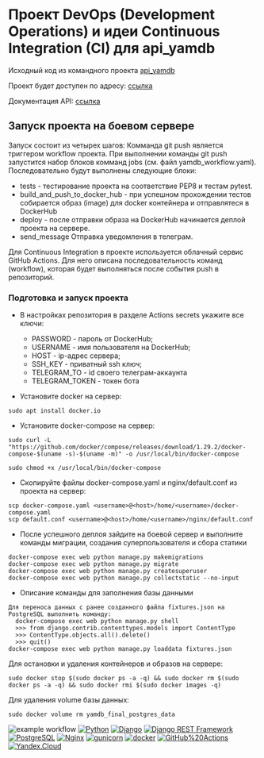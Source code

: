 # Проект DevOps (Development Operations) и идеи Continuous Integration (CI) для api_yamdb

Исходный код из командного проекта [api_yamdb](https://github.com/xrito/api_yamdb)  

Проект будет доступен по адресу: [ссылка](http://51.250.5.101/api/v1/titles/)

Документация API: [ссылка](http://51.250.5.101/redoc/)

## Запуск проекта на боевом сервере
Запуск состоит из четырех шагов:
Комманда git push является триггером workflow проекта.
При выполнении команды git push запустится набор блоков комманд jobs (см. файл yamdb_workflow.yaml).
Последовательно будут выполнены следующие блоки:
* tests - тестирование проекта на соответствие PEP8 и тестам pytest.
* build_and_push_to_docker_hub - при успешном прохождении тестов собирается образ (image) для docker контейнера 
и отправлятеся в DockerHub
* deploy - после отправки образа на DockerHub начинается деплой проекта на сервере.
* send_message Отправка уведомления в телеграм.

Для Continuous Integration в проекте используется облачный сервис GitHub Actions.
Для него описана последовательность команд (workflow), которая будет выполняться после события push в репозиторий.

### Подготовка и запуск проекта
- В настройках репозитория в разделе Actions secrets укажите все ключи:
  * PASSWORD - пароль от DockerHub;
  * USERNAME - имя пользователя на DockerHub;
  * HOST - ip-адрес сервера;
  * SSH_KEY - приватный ssh ключ;
  * TELEGRAM_TO - id своего телеграм-аккаунта
  * TELEGRAM_TOKEN - токен бота 

- Установите docker на сервер:
```
sudo apt install docker.io
```
- Установите docker-compose на сервер:
```
sudo curl -L "https://github.com/docker/compose/releases/download/1.29.2/docker-compose-$(uname -s)-$(uname -m)" -o /usr/local/bin/docker-compose
```
```
sudo chmod +x /usr/local/bin/docker-compose
```
- Скопируйте файлы docker-compose.yaml и nginx/default.conf из проекта на сервер:
```
scp docker-compose.yaml <username>@<host>/home/<username>/docker-compose.yaml
scp default.conf <username>@<host>/home/<username>/nginx/default.conf
```
- После успешного деплоя зайдите на боевой сервер и выполните команды миграции, создания суперпользователя и сбора статики
```
docker-compose exec web python manage.py makemigrations
docker-compose exec web python manage.py migrate
docker-compose exec web python manage.py createsuperuser
docker-compose exec web python manage.py collectstatic --no-input 
```
- Описание команды для заполнения базы данными
```
Для переноса данных с ранее созданного файла fixtures.json на PostgreSQL выполнить команду:
  docker-compose exec web python manage.py shell 
  >>> from django.contrib.contenttypes.models import ContentType
  >>> ContentType.objects.all().delete()
  >>> quit()
docker-compose exec web python manage.py loaddata fixtures.json
```
Для остановки и удаления контейнеров и образов на сервере:
```
sudo docker stop $(sudo docker ps -a -q) && sudo docker rm $(sudo docker ps -a -q) && sudo docker rmi $(sudo docker images -q)
```
Для удаления volume базы данных:
```
sudo docker volume rm yamdb_final_postgres_data
```

![example workflow](https://github.com/xrito/yamdb_final/actions/workflows/yamdb_workflow.yml/badge.svg)
[![Python](https://img.shields.io/badge/-Python-464646?style=flat-square&logo=Python)](https://www.python.org/)
[![Django](https://img.shields.io/badge/-Django-464646?style=flat-square&logo=Django)](https://www.djangoproject.com/)
[![Django REST Framework](https://img.shields.io/badge/-Django%20REST%20Framework-464646?style=flat-square&logo=Django%20REST%20Framework)](https://www.django-rest-framework.org/)
[![PostgreSQL](https://img.shields.io/badge/-PostgreSQL-464646?style=flat-square&logo=PostgreSQL)](https://www.postgresql.org/)
[![Nginx](https://img.shields.io/badge/-NGINX-464646?style=flat-square&logo=NGINX)](https://nginx.org/ru/)
[![gunicorn](https://img.shields.io/badge/-gunicorn-464646?style=flat-square&logo=gunicorn)](https://gunicorn.org/)
[![docker](https://img.shields.io/badge/-Docker-464646?style=flat-square&logo=docker)](https://www.docker.com/)
[![GitHub%20Actions](https://img.shields.io/badge/-GitHub%20Actions-464646?style=flat-square&logo=GitHub%20actions)](https://github.com/features/actions)
[![Yandex.Cloud](https://img.shields.io/badge/-Yandex.Cloud-464646?style=flat-square&logo=Yandex.Cloud)](https://cloud.yandex.ru/)
